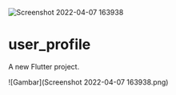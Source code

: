 ![Screenshot 2022-04-07 163938](https://user-images.githubusercontent.com/81411450/162195331-74308702-0042-4e24-9126-7b9a3ac6842d.png)
# user_profile

A new Flutter project.

![Gambar](Screenshot 2022-04-07 163938.png)
